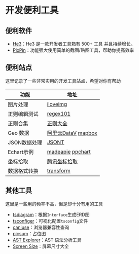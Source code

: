 # 开发便利工具

## 便利软件

- [He3](https://he3app.com/zh/)：He3 是一款开发者工具箱有  500+ 工具  并且持续增长。
- [PixPin](https://pixpinapp.com/)：功能强大使用简单的截图/贴图工具，帮助你提高效率

## 便利站点

这里记录了一些非常实用的开发工具站点，希望对你有帮助

| 功能 | 地址 |
|--|--|
| 图片处理 | [iloveimg](https://www.iloveimg.com/zh-cn) |
| 正则编辑测试 | [regex101](https://regex101.com/) |
| 正则合集 | [正则大全](https://any86.github.io/any-rule/) |
| Geo 数据 | [阿里云DataV](https://datav.aliyun.com/portal/school/atlas/area_selector) [mapbox](https://geojson.io/) |
| JSON数据处理 | [JSONT](https://www.jsont.run/) |
| Echart示例 | [madeapie](https://madeapie.com/#/) [ppchart](https://ppchart.com/#/) |
| 坐标拾取 | [腾讯坐标拾取](https://lbs.qq.com/getPoint/) |
| 数据格式转换| [transform](https://transform.tools/) |

## 其他工具

这里是一些用的频率不高，但是却十分有用的工具

- [tsdiagram](https://tsdiagram.com/)：根据`Interface`生成ERD图
- [tsconfiger](https://tsconfiger.netlify.app/)：可视化配置`tsconfig`文件
- [caniuse](https://caniuse.com/)：浏览器兼容性查询
- [picsum](https://picsum.photos/)：占位图
- [AST Explorer](https://astexplorer.net/)：AST 语法分析工具
- [Screen Size](https://uiiiuiii.com/screen/index.htm)：屏幕尺寸大全
